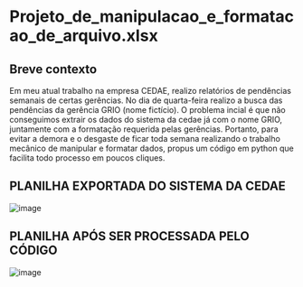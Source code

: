 # Projeto_de_manipulacao_e_formatacao_de_arquivo.xlsx
## Breve contexto
Em meu atual trabalho na empresa CEDAE, realizo relatórios de pendências semanais de certas gerências.
No dia de quarta-feira realizo a busca das pendências da gerência GRIO (nome fictício). 
O problema incial é que não conseguimos extrair os dados do sistema da cedae já com o nome GRIO, juntamente com a formatação requerida pelas gerências.
Portanto, para evitar a demora e o desgaste de ficar toda semana realizando o trabalho mecânico de manipular e formatar dados, propus um código em python que facilita todo processo em poucos cliques.


## PLANILHA EXPORTADA DO SISTEMA DA CEDAE
![image](https://github.com/user-attachments/assets/3eeff523-eae9-4e02-a207-d5824b9409f0)
## PLANILHA APÓS SER PROCESSADA PELO CÓDIGO
![image](https://github.com/user-attachments/assets/632140cc-3460-4aef-8d04-3d5717e3d0a0)
